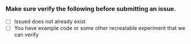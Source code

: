 ### Make sure verify the following before submitting an issue.

- [ ] Issued does not already exist
- [ ] You have example code or some other recreatable experiment that we can verify
